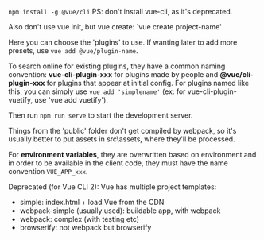 `npm install -g @vue/cli`
PS: don't install vue-cli, as it's deprecated.

Also don't use vue init, but vue create: 
`vue create project-name'

Here you can choose the 'plugins' to use. If wanting later to add more presets, use `vue add @vue/plugin-name`. 

To search online for existing plugins, they have a common naming convention: **vue-cli-plugin-xxx** for plugins made by people and **@vue/cli-plugin-xxx** for plugins that appear at initial config. For plugins named like this, you can simply use `vue add 'simplename'` (ex: for vue-cli-plugin-vuetify, use 'vue add vuetify').

Then run `npm run serve` to start the development server.

Things from the 'public' folder don't get compiled by webpack, so it's usually better to put assets in src\assets, where they'll be processed.

For **environment variables**, they are overwritten based on environment and in order to be available in the client code, they must have the name convention `VUE_APP_xxx`.

Deprecated (for Vue CLI 2): 
Vue has multiple project templates:
- simple: index.html + load Vue from the CDN
- webpack-simple (usually used): buildable app, with webpack
- webpack: complex (with testing etc)
- browserify: not webpack but browserify

